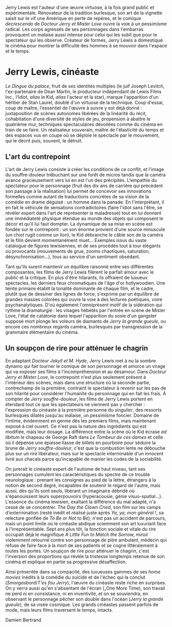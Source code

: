 Jerry Lewis est l'auteur d'une œuvre virtuose, à la fois grand public et expérimentale. Rénovateur de la tradition burlesque, son art de la vignette saisit sur le vif une Amérique en perte de repères, et le comique _decrescendo_ de _Docteur Jerry et Mister Love_ ouvre la voie à un pessimisme radical. Les corps agressés de ses personnages dans l'embarras provoquent un malaise aussi intense pour celui qui les subit que pour le spectateur qui les observe. Créateur de formes, Jerry Lewis a domestiqué le cinéma pour montrer la difficulté des hommes à se mouvoir dans l'espace et le temps.

# Jerry Lewis, cinéaste

_Le Dingue du palace_, fruit de ses identités multiples (le juif Joseph Levitch, l'ex-partenaire de Dean Martin, le producteur indépendant de Lewis Films Inc., l'Idiot, _alias_ le Kid, _alias_ l'acteur et la star), marque l'apparition d'un héritier de Stan Laurel, doublé d'un virtuose de la technique. Coup d'essai, coup de maître, l'essentiel de l'œuvre à suivre y est déjà donné : juxtaposition de scènes autonomes libérées de la linéarité du récit, cohabitation d'une diversité de styles de jeu, propension à abattre le quatrième mur, techniques spectaculaires dévoilées comme du cinéma en train de se faire. Un réalisateur souverain, maître de l'élasticité du temps et des espaces vus en coupe où se déploie le spectacle par le mouvement, qui le décrit puis, souvent, le détruit.

## L'art du contrepoint

L'art de Jerry Lewis consiste à créer les conditions de ce conflit, et l'image du souffre-douleur trébuchant sur une forêt de micros tandis que la caméra avance gracieusement vers lui en est l'un des précipités. L'empathie du spectateur pour le personnage (fruit des dix ans de carrière qui précèdent son passage à la réalisation) lui permet de concevoir ses innovations formelles comme autant de traductions concrètes de sa vision de la comédie en drame déguisé : un homme dans la panade. En l'interprétant, il en fait le véhicule de sensations contradictoires (faire l'idiot sans l'être, se révéler expert dans l'art de représenter la maladresse) tout en lui donnant une immédiateté physique étendue au monde des objets qui composent le décor et qu'il lui faut dompter. La dynamique de sa mise en scène est fondée sur le contrepoint : un son énorme provient d'une source minuscule (un chiot rugit comme un lion), le Kid débranche le câble son de la caméra et le film devient momentanément muet... Exemples issus du vaste catalogue de figures lewisiennes, et de ses procédés tout à tour élégants ou provocants (mouvements de grue, zooms chaotiques, saturation, désynchronisation...), tous au service d'un sentiment obsédant.

Tant qu'ils surent maintenir un équilibre raisonné entre ses différentes composantes, les films de Jerry Lewis filèrent le parfait amour avec le public et la critique. En plus d'être hilarants, ils offraient de luxueux spectacles, les derniers feux chromatiques de l'âge d'or hollywoodien. Une teinte primaire établit la tonalité dominante de chaque film, et le cadre, plutôt que de dessiner des lignes de force, s'exprime par un équilibre de grandes masses colorées qui ouvre la voie à des lectures poétiques, voire psychanalytiques. D'où également l'omniprésent motif de la sidération qui rythme la dramaturgie : les visages hébétés par l'entrée en scène de Mister Love, l'état de catatonie dans lequel l'apparition du sosie d'un gangster supposé mort plonge les voleurs de diamants de _Jerry la grande gueule_, ou encore ces nombreux regards caméra, burlesques par transgression de la grammaire élémentaire du cinéma.

## Un soupçon de rire pour atténuer le chagrin

En adaptant _Docteur Jekyll et M. Hyde_, Jerry Lewis met à nu la sombre dynamo qui fait tourner le comique de son personnage et amorce un virage qui va exposer ses films à l'incompréhension et au désamour. Dans _Docteur Jerry et Mister Love_, le contrepoint n'est plus seulement présent à l'intérieur des scènes, mais dans une structure où la seconde partie, contrechamp de la première, contraint le spectateur à revenir sur les pas de son hilarité pour considérer l'humanité du personnage qui en fait les frais. À compter de _Jerry souffre-douleur_, les films de Jerry Lewis portent en étendard tout ce que les spectateurs ne viennent pas y chercher : l'expression du cinéaste à la première personne du _singulier_, des ressorts burlesques dilatés jusqu'au malaise, un pessimisme foncier. Domaine de l'intime, évidemment en germe dès les premiers films, mais maintenant exposé à ciel ouvert. Ce n'est pas la nature des ingrédients qui est modifiée, mais leur dosage. La différence entre la scène où le Kid écrase _ad libitum_ le chapeau de George Raft dans _Le Tombeur de ces dames_ et celle où il dépense une épaisse liasse de billets en pourboire pour séduire la brune de _Jerry souffre-douleur_, c'est que la combustion lente ne débouche plus sur un rire libérateur, mais sur le spectacle interminable d'un innocent livré aux chacals parce qu'incapable de manier les codes de la sociabilité.

On jurerait le cinéaste expert de l'autisme de haut niveau, tant ses personnages cumulent les caractéristiques du spectre de ce trouble neurologique : prenant les consignes au pied de la lettre, étrangers à la notion de second degré, incapables de soutenir le regard de l'autre, mais aussi, dès qu'ils sont seuls, libérant un imaginaire débridé où s'épanouissent leurs superpouvoirs (hyperacousie, génie visuo-spatial...). L'essence du cinéma lewisien, exaltant la différence du mal adapté, n'a cessé de se concentrer. _The Day the Clown Cried_, son film sur les camps d'extermination (resté inédit et réalisé juste après _Ya, ya, mon général !_, sa relecture gonflée de _To Be or Not to Be_), n'est pas un accident de parcours, mais un point limite où le cinéaste abdique sciemment son art luxuriant face à l'irreprésentable. Sept ans plus tôt, la fonction sociale et vitale du rire occupait déjà le magnifique _A Little Fun to Match the Sorrow_, miroir violemment retourné contre son personnage de pitre ambulant, médecin qui refuse de faire face à la mort de ses patients et se cogne littéralement à toutes les portes. Un soupçon de rire pour atténuer le chagrin, c'est l'inversion des proportions qui révèle la tristesse longtemps retenue de son cinéma et explique en partie sa progressive désaffection.

Ainsi présentée dans sa compacité, des luxueuses gammes de ses _home movies_ inédits à la comédie du suicide et de l'échec qui la conclut (_Smorgasbord_/_T'es fou Jerry_), l'œuvre du cinéaste reste riche en surprises. On y verra aussi qu'en s'absentant de l'écran (_One More Time), son travail ne perd ni en consistance, ni en inventivité, et on se souviendra, en observant le personnage pêcher son double dans l'océan (_Jerry la grande gueule_), de sa visée cosmique. Les grands cinéastes passent parfois de mode, mais leurs films traversent le temps, intacts.

Damien Bertrand